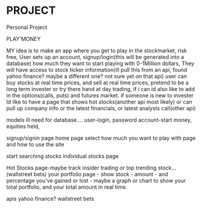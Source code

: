 # PROJECT
Personal Project

PLAY'MONEY

MY idea is to make an app where you get to play in the stockmarket, risk free, User sets up an account, signup/login(this will be generated into a database) how much they want to start playing with 0-1Million dollars, They will have access to stock ticker information(ill pull this from an api, found yahoo finance? maybe a different one? not sure yet on that api) user can buy stocks at real time prices, and sell at real time prices, pretend to be a long term invester or try there hand at day trading, if i can id also like to add in the options(calls, puts) and futures market. 
if someone is new to invester Id like to have a page that shows hot stocks(another api most likely) or can pull up company info or the latest financials, or latest analysts call(other api)

models ill need for database....
user-login, password
account-start money, equities held, 

signup/signin page
home page select how much you want to play with page and how to use the site

start searching stocks 
individual stocks page 

Hot Stocks page-maybe track insider trading or top trending stock...(wallstreet bets)
your portfolio page - show stock - amount - and percentage you've gained or lost - maybe a graph or chart to show your total portfolio, and your total amount in real time.

apis 
yahoo finance?
wallstreet bets
